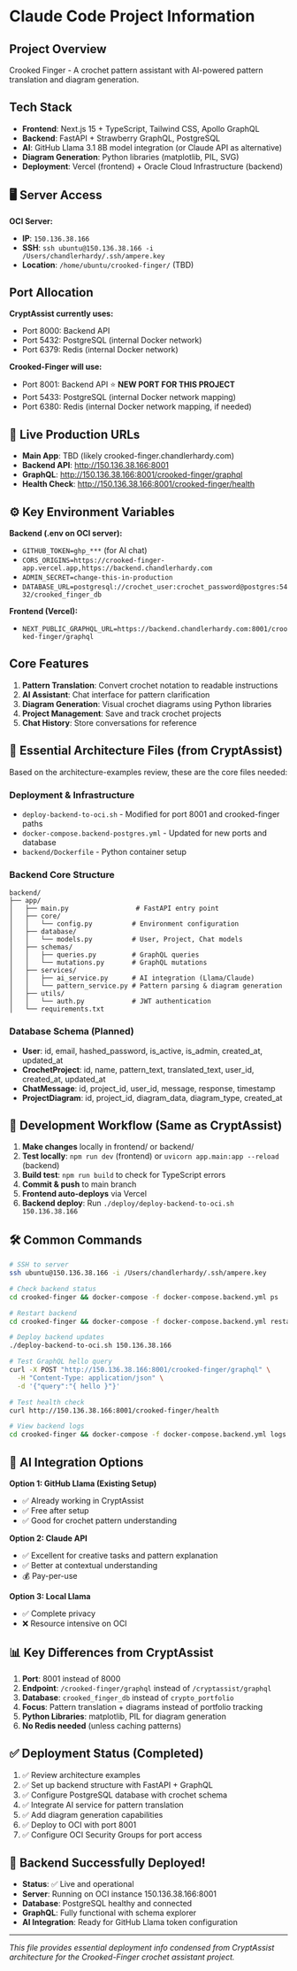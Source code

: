 # Claude Code Project Information

## Project Overview
Crooked Finger - A crochet pattern assistant with AI-powered pattern translation and diagram generation.

## Tech Stack
- **Frontend**: Next.js 15 + TypeScript, Tailwind CSS, Apollo GraphQL
- **Backend**: FastAPI + Strawberry GraphQL, PostgreSQL
- **AI**: GitHub Llama 3.1 8B model integration (or Claude API as alternative)
- **Diagram Generation**: Python libraries (matplotlib, PIL, SVG)
- **Deployment**: Vercel (frontend) + Oracle Cloud Infrastructure (backend)

## 🖥️ Server Access
**OCI Server:**
- **IP**: `150.136.38.166`
- **SSH**: `ssh ubuntu@150.136.38.166 -i /Users/chandlerhardy/.ssh/ampere.key`
- **Location**: `/home/ubuntu/crooked-finger/` (TBD)

## Port Allocation
**CryptAssist currently uses:**
- Port 8000: Backend API
- Port 5432: PostgreSQL (internal Docker network)
- Port 6379: Redis (internal Docker network)

**Crooked-Finger will use:**
- Port 8001: Backend API ⭐ **NEW PORT FOR THIS PROJECT**
- Port 5433: PostgreSQL (internal Docker network mapping)
- Port 6380: Redis (internal Docker network mapping, if needed)

## 🚀 Live Production URLs
- **Main App**: TBD (likely crooked-finger.chandlerhardy.com)
- **Backend API**: http://150.136.38.166:8001
- **GraphQL**: http://150.136.38.166:8001/crooked-finger/graphql
- **Health Check**: http://150.136.38.166:8001/crooked-finger/health

## ⚙️ Key Environment Variables
**Backend (.env on OCI server):**
- `GITHUB_TOKEN=ghp_***` (for AI chat)
- `CORS_ORIGINS=https://crooked-finger-app.vercel.app,https://backend.chandlerhardy.com`
- `ADMIN_SECRET=change-this-in-production`
- `DATABASE_URL=postgresql://crochet_user:crochet_password@postgres:5432/crooked_finger_db`

**Frontend (Vercel):**
- `NEXT_PUBLIC_GRAPHQL_URL=https://backend.chandlerhardy.com:8001/crooked-finger/graphql`

## Core Features
1. **Pattern Translation**: Convert crochet notation to readable instructions
2. **AI Assistant**: Chat interface for pattern clarification
3. **Diagram Generation**: Visual crochet diagrams using Python libraries
4. **Project Management**: Save and track crochet projects
5. **Chat History**: Store conversations for reference

## 📁 Essential Architecture Files (from CryptAssist)
Based on the architecture-examples review, these are the core files needed:

### Deployment & Infrastructure
- `deploy-backend-to-oci.sh` - Modified for port 8001 and crooked-finger paths
- `docker-compose.backend-postgres.yml` - Updated for new ports and database
- `backend/Dockerfile` - Python container setup

### Backend Core Structure
```
backend/
├── app/
│   ├── main.py                 # FastAPI entry point
│   ├── core/
│   │   └── config.py          # Environment configuration
│   ├── database/
│   │   └── models.py          # User, Project, Chat models
│   ├── schemas/
│   │   ├── queries.py         # GraphQL queries
│   │   └── mutations.py       # GraphQL mutations
│   ├── services/
│   │   ├── ai_service.py      # AI integration (Llama/Claude)
│   │   └── pattern_service.py # Pattern parsing & diagram generation
│   ├── utils/
│   │   └── auth.py            # JWT authentication
│   └── requirements.txt
```

### Database Schema (Planned)
- **User**: id, email, hashed_password, is_active, is_admin, created_at, updated_at
- **CrochetProject**: id, name, pattern_text, translated_text, user_id, created_at, updated_at
- **ChatMessage**: id, project_id, user_id, message, response, timestamp
- **ProjectDiagram**: id, project_id, diagram_data, diagram_type, created_at

## 🔄 Development Workflow (Same as CryptAssist)
1. **Make changes** locally in frontend/ or backend/
2. **Test locally**: `npm run dev` (frontend) or `uvicorn app.main:app --reload` (backend)
3. **Build test**: `npm run build` to check for TypeScript errors
4. **Commit & push** to main branch
5. **Frontend auto-deploys** via Vercel
6. **Backend deploy**: Run `./deploy/deploy-backend-to-oci.sh 150.136.38.166`

## 🛠️ Common Commands
```bash
# SSH to server
ssh ubuntu@150.136.38.166 -i /Users/chandlerhardy/.ssh/ampere.key

# Check backend status
cd crooked-finger && docker-compose -f docker-compose.backend.yml ps

# Restart backend
cd crooked-finger && docker-compose -f docker-compose.backend.yml restart backend

# Deploy backend updates
./deploy-backend-to-oci.sh 150.136.38.166

# Test GraphQL hello query
curl -X POST "http://150.136.38.166:8001/crooked-finger/graphql" \
  -H "Content-Type: application/json" \
  -d '{"query":"{ hello }"}'

# Test health check
curl http://150.136.38.166:8001/crooked-finger/health

# View backend logs
cd crooked-finger && docker-compose -f docker-compose.backend.yml logs backend
```

## 🤖 AI Integration Options
**Option 1: GitHub Llama (Existing Setup)**
- ✅ Already working in CryptAssist
- ✅ Free after setup
- ✅ Good for crochet pattern understanding

**Option 2: Claude API**
- ✅ Excellent for creative tasks and pattern explanation
- ✅ Better at contextual understanding
- 💰 Pay-per-use

**Option 3: Local Llama**
- ✅ Complete privacy
- ❌ Resource intensive on OCI

## 📊 Key Differences from CryptAssist
1. **Port**: 8001 instead of 8000
2. **Endpoint**: `/crooked-finger/graphql` instead of `/cryptassist/graphql`
3. **Database**: `crooked_finger_db` instead of `crypto_portfolio`
4. **Focus**: Pattern translation + diagrams instead of portfolio tracking
5. **Python Libraries**: matplotlib, PIL for diagram generation
6. **No Redis needed** (unless caching patterns)

## ✅ Deployment Status (Completed)
1. ✅ Review architecture examples
2. ✅ Set up backend structure with FastAPI + GraphQL
3. ✅ Configure PostgreSQL database with crochet schema
4. ✅ Integrate AI service for pattern translation
5. ✅ Add diagram generation capabilities
6. ✅ Deploy to OCI with port 8001
7. ✅ Configure OCI Security Groups for port access

## 🚀 Backend Successfully Deployed!
- **Status**: ✅ Live and operational
- **Server**: Running on OCI instance 150.136.38.166:8001
- **Database**: PostgreSQL healthy and connected
- **GraphQL**: Fully functional with schema explorer
- **AI Integration**: Ready for GitHub Llama token configuration

---
*This file provides essential deployment info condensed from CryptAssist architecture for the Crooked-Finger crochet assistant project.*